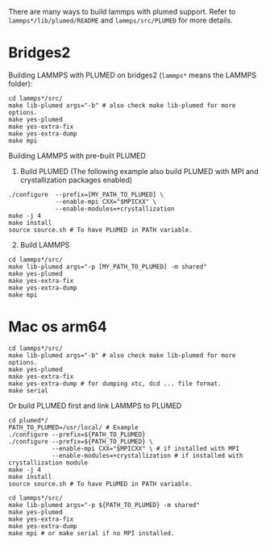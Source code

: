 There are many ways to build lammps with plumed support. Refer to `lammps*/lib/plumed/README` and `lammps/src/PLUMED` for more details.

# Bridges2
Building LAMMPS with PLUMED on bridges2 (`lammps*` means the LAMMPS folder):
```
cd lammps*/src/
make lib-plumed args="-b" # also check make lib-plumed for more options.
make yes-plumed
make yes-extra-fix
make yes-extra-dump
make mpi
```

Building LAMMPS with pre-built PLUMED
1. Build PLUMED (The following example also build PLUMED with MPI and crystallization packages enabled)
```
./configure  --prefix=[MY_PATH_TO_PLUMED] \
             --enable-mpi CXX="$MPICXX" \
             --enable-modules=+crystallization
make -j 4
make install
source source.sh # To have PLUMED in PATH variable.
```

2. Build LAMMPS
```
cd lammps*/src/
make lib-plumed args="-p [MY_PATH_TO_PLUMED] -m shared"
make yes-plumed
make yes-extra-fix
make yes-extra-dump
make mpi
```

# Mac os arm64
```
cd lammps*/src/
make lib-plumed args="-b" # also check make lib-plumed for more options.
make yes-plumed
make yes-extra-fix
make yes-extra-dump # for dumping xtc, dcd ... file format.
make serial
```

Or build PLUMED first and link LAMMPS to PLUMED
```
cd plumed*/
PATH_TO_PLUMED=/usr/local/ # Example
./configure --prefix=${PATH_TO_PLUMED}
./configure --prefix=${PATH_TO_PLUMED} \
            --enable-mpi CXX="$MPICXX" \ # if installed with MPI
            --enable-modules=+crystallization # if installed with crystallization module
make -j 4
make install
source source.sh # To have PLUMED in PATH variable.

cd lammps*/src/
make lib-plumed args="-p ${PATH_TO_PLUMED} -m shared"
make yes-plumed
make yes-extra-fix
make yes-extra-dump
make mpi # or make serial if no MPI installed.
```


